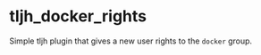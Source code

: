 tljh_docker_rights
==================

Simple tljh plugin that gives a new user rights to the `docker` group.
